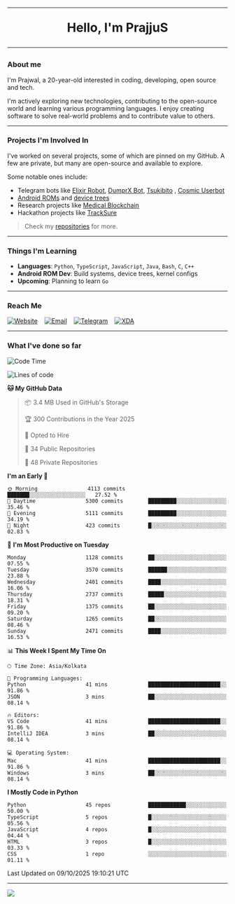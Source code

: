<h1 align="center"><hr>Hello, I'm PrajjuS<hr></h1>

### About me

I'm Prajwal, a 20-year-old interested in coding, developing, open source and tech.

I'm actively exploring new technologies, contributing to the open-source world and learning various programming languages. I enjoy creating software to solve real-world problems and to contribute value to others.

---

### Projects I'm Involved In

I've worked on several projects, some of which are pinned on my GitHub. A few are private, but many are open-source and available to explore.

Some notable ones include:

- Telegram bots like [Elixir Robot](https://t.me/projectelixir_bot), [DumprX Bot](https://t.me/DumprXBot), [Tsukibito](https://t.me/PrajjuSAssistantBot)
, [Cosmic Userbot](https://github.com/SkyLab-Devs/CosmicUserbot)
- [Android ROMs](https://github.com/Noob-OS) and [device trees](https://github.com/PrajjuS/device_xiaomi_vince)
- Research projects like [Medical Blockchain](https://github.com/PrajjuS/Medical-Blockchain)
- Hackathon projects like [TrackSure](https://github.com/TheNoMadDevs/TrackSure)

> Check my [repositories](https://github.com/PrajjuS?tab=repositories) for more.

---

### Things I'm Learning

- **Languages**: `Python`, `TypeScript`, `JavaScript`, `Java`, `Bash`, `C`, `C++`
- **Android ROM Dev**: Build systems, device trees, kernel configs
- **Upcoming**: Planning to learn `Go`

---

### Reach Me


<a href="https://prajjus.xyz"><img src="https://img.shields.io/badge/Website-000000?style=flat-square&logo=githubpages&logoColor=white" alt="Website"/></a>
&nbsp;&nbsp;
<a href="mailto:theprajjus@gmail.com"><img src="https://img.shields.io/badge/Email-D14836?style=flat-square&logo=gmail&logoColor=white" alt="Email"/></a>
&nbsp;&nbsp;
<a href="https://telegram.me/PrajjuS"><img src="https://img.shields.io/badge/Telegram-2CA5E0?style=flat-square&logo=telegram&logoColor=white" alt="Telegram"/></a>
&nbsp;&nbsp;
<a href="https://forum.xda-developers.com/m/prajjus.10388799/"><img src="https://img.shields.io/badge/XDA-F59714?style=flat-square&logo=xda-developers&logoColor=white" alt="XDA"/></a>

---

### What I've done so far

<!--START_SECTION:waka-->
![Code Time](http://img.shields.io/badge/Code%20Time-1%2C084%20hrs%2042%20mins-blue)

![Lines of code](https://img.shields.io/badge/From%20Hello%20World%20I%27ve%20Written-1.6%20million%20lines%20of%20code-blue)

**🐱 My GitHub Data** 

> 📦 3.4 MB Used in GitHub's Storage 
 > 
> 🏆 300 Contributions in the Year 2025
 > 
> 💼 Opted to Hire
 > 
> 📜 34 Public Repositories 
 > 
> 🔑 48 Private Repositories 
 > 
**I'm an Early 🐤** 

```text
🌞 Morning                4113 commits        ███████░░░░░░░░░░░░░░░░░░   27.52 % 
🌆 Daytime                5300 commits        █████████░░░░░░░░░░░░░░░░   35.46 % 
🌃 Evening                5111 commits        █████████░░░░░░░░░░░░░░░░   34.19 % 
🌙 Night                  423 commits         █░░░░░░░░░░░░░░░░░░░░░░░░   02.83 % 
```
📅 **I'm Most Productive on Tuesday** 

```text
Monday                   1128 commits        ██░░░░░░░░░░░░░░░░░░░░░░░   07.55 % 
Tuesday                  3570 commits        ██████░░░░░░░░░░░░░░░░░░░   23.88 % 
Wednesday                2401 commits        ████░░░░░░░░░░░░░░░░░░░░░   16.06 % 
Thursday                 2737 commits        █████░░░░░░░░░░░░░░░░░░░░   18.31 % 
Friday                   1375 commits        ██░░░░░░░░░░░░░░░░░░░░░░░   09.20 % 
Saturday                 1265 commits        ██░░░░░░░░░░░░░░░░░░░░░░░   08.46 % 
Sunday                   2471 commits        ████░░░░░░░░░░░░░░░░░░░░░   16.53 % 
```


📊 **This Week I Spent My Time On** 

```text
🕑︎ Time Zone: Asia/Kolkata

💬 Programming Languages: 
Python                   41 mins             ███████████████████████░░   91.86 % 
JSON                     3 mins              ██░░░░░░░░░░░░░░░░░░░░░░░   08.14 % 

🔥 Editors: 
VS Code                  41 mins             ███████████████████████░░   91.86 % 
IntelliJ IDEA            3 mins              ██░░░░░░░░░░░░░░░░░░░░░░░   08.14 % 

💻 Operating System: 
Mac                      41 mins             ███████████████████████░░   91.86 % 
Windows                  3 mins              ██░░░░░░░░░░░░░░░░░░░░░░░   08.14 % 
```

**I Mostly Code in Python** 

```text
Python                   45 repos            ████████████░░░░░░░░░░░░░   50.00 % 
TypeScript               5 repos             █░░░░░░░░░░░░░░░░░░░░░░░░   05.56 % 
JavaScript               4 repos             █░░░░░░░░░░░░░░░░░░░░░░░░   04.44 % 
HTML                     3 repos             █░░░░░░░░░░░░░░░░░░░░░░░░   03.33 % 
CSS                      1 repo              ░░░░░░░░░░░░░░░░░░░░░░░░░   01.11 % 
```




 Last Updated on 09/10/2025 19:10:21 UTC
<!--END_SECTION:waka-->

---

<img src="https://komarev.com/ghpvc/?username=prajjus&label=Profile%20Views&color=000000&style=flat">